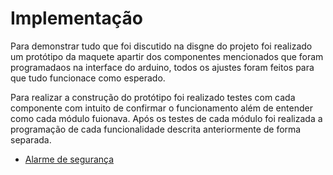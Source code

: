 # Implementação

Para demonstrar tudo que foi discutido na disgne do projeto foi realizado um protótipo da maquete apartir dos componentes mencionados que foram programadaos na interface do arduino, todos os ajustes foram feitos para que tudo funcionace como esperado.

Para realizar a construção do protótipo foi realizado testes com cada componente com intuito de confirmar o funcionamento além de entender como cada módulo fuionava. Após os testes de cada módulo foi realizada a programação de cada funcionalidade descrita anteriormente de forma separada.

- [Alarme de segurança](./Implementação/Alarme.md)
